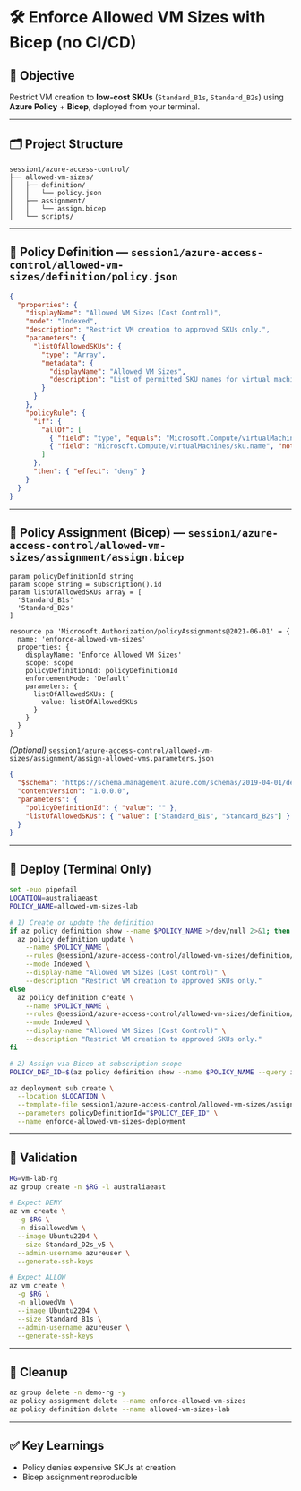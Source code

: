 # 🛠️ Enforce Allowed VM Sizes with Bicep (no CI/CD)

## 🎯 Objective  
Restrict VM creation to **low-cost SKUs** (`Standard_B1s`, `Standard_B2s`) using **Azure Policy** + **Bicep**, deployed from your terminal.

---

## 🗂️ Project Structure
```
session1/azure-access-control/
├── allowed-vm-sizes/
│   ├── definition/
│   │   └── policy.json
│   ├── assignment/
│   │   └── assign.bicep
│   └── scripts/
```

---

## 📄 Policy Definition — `session1/azure-access-control/allowed-vm-sizes/definition/policy.json`
```json
{
  "properties": {
    "displayName": "Allowed VM Sizes (Cost Control)",
    "mode": "Indexed",
    "description": "Restrict VM creation to approved SKUs only.",
    "parameters": {
      "listOfAllowedSKUs": {
        "type": "Array",
        "metadata": {
          "displayName": "Allowed VM Sizes",
          "description": "List of permitted SKU names for virtual machines."
        }
      }
    },
    "policyRule": {
      "if": {
        "allOf": [
          { "field": "type", "equals": "Microsoft.Compute/virtualMachines" },
          { "field": "Microsoft.Compute/virtualMachines/sku.name", "notIn": "[parameters('listOfAllowedSKUs')]" }
        ]
      },
      "then": { "effect": "deny" }
    }
  }
}
```

---

## 📄 Policy Assignment (Bicep) — `session1/azure-access-control/allowed-vm-sizes/assignment/assign.bicep`
```bicep
param policyDefinitionId string
param scope string = subscription().id
param listOfAllowedSKUs array = [
  'Standard_B1s'
  'Standard_B2s'
]

resource pa 'Microsoft.Authorization/policyAssignments@2021-06-01' = {
  name: 'enforce-allowed-vm-sizes'
  properties: {
    displayName: 'Enforce Allowed VM Sizes'
    scope: scope
    policyDefinitionId: policyDefinitionId
    enforcementMode: 'Default'
    parameters: {
      listOfAllowedSKUs: {
        value: listOfAllowedSKUs
      }
    }
  }
}
```

*(Optional)* `session1/azure-access-control/allowed-vm-sizes/assignment/assign-allowed-vms.parameters.json`
```json
{
  "$schema": "https://schema.management.azure.com/schemas/2019-04-01/deploymentParameters.json#",
  "contentVersion": "1.0.0.0",
  "parameters": {
    "policyDefinitionId": { "value": "" },
    "listOfAllowedSKUs": { "value": ["Standard_B1s", "Standard_B2s"] }
  }
}
```

---

## 🚀 Deploy (Terminal Only)
```bash
set -euo pipefail
LOCATION=australiaeast
POLICY_NAME=allowed-vm-sizes-lab

# 1) Create or update the definition
if az policy definition show --name $POLICY_NAME >/dev/null 2>&1; then
  az policy definition update \
    --name $POLICY_NAME \
    --rules @session1/azure-access-control/allowed-vm-sizes/definition/policy.json \
    --mode Indexed \
    --display-name "Allowed VM Sizes (Cost Control)" \
    --description "Restrict VM creation to approved SKUs only."
else
  az policy definition create \
    --name $POLICY_NAME \
    --rules @session1/azure-access-control/allowed-vm-sizes/definition/policy.json \
    --mode Indexed \
    --display-name "Allowed VM Sizes (Cost Control)" \
    --description "Restrict VM creation to approved SKUs only."
fi

# 2) Assign via Bicep at subscription scope
POLICY_DEF_ID=$(az policy definition show --name $POLICY_NAME --query id -o tsv)

az deployment sub create \
  --location $LOCATION \
  --template-file session1/azure-access-control/allowed-vm-sizes/assignment/assign.bicep \
  --parameters policyDefinitionId="$POLICY_DEF_ID" \
  --name enforce-allowed-vm-sizes-deployment
```

---

## 🧪 Validation
```bash
RG=vm-lab-rg
az group create -n $RG -l australiaeast

# Expect DENY
az vm create \
  -g $RG \
  -n disallowedVm \
  --image Ubuntu2204 \
  --size Standard_D2s_v5 \
  --admin-username azureuser \
  --generate-ssh-keys

# Expect ALLOW
az vm create \
  -g $RG \
  -n allowedVm \
  --image Ubuntu2204 \
  --size Standard_B1s \
  --admin-username azureuser \
  --generate-ssh-keys
```

---

## 🧹 Cleanup
```bash
az group delete -n demo-rg -y
az policy assignment delete --name enforce-allowed-vm-sizes
az policy definition delete --name allowed-vm-sizes-lab
```

---

## ✅ Key Learnings
- Policy denies expensive SKUs at creation  
- Bicep assignment reproducible

